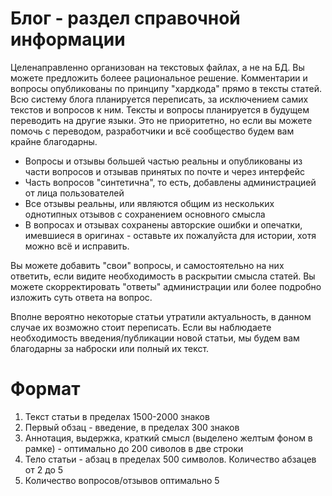 # Блог - раздел справочной информации
Целенаправленно организован на текстовых файлах, а не на БД. Вы можете предложить болеее рациональное решение.
Комментарии и вопросы опубликованы по принципу "хардкода" прямо в тексты статей. Всю систему блога планируется переписать, 
за исключением самих текстов и вопросов к ним. Тексты и вопросы планируется в будущем переводить на другие языки.
Это не приоритетно, но если вы можете помочь с переводом, разработчики и всё сообщество будем вам крайне благодарны.

- Вопросы и отзывы большей частью реальны и опубликованы из части вопросов и отзывав принятых по почте и через интерфейс
- Часть вопросов "синтетична", то есть, добавлены администрацией от лица пользователей
- Все отзывы реальны, или являются общим из нескольких однотипных отзывов с сохранением основного смысла
- В вопросах и отзывах сохранены авторские ошибки и опечатки, имевшиеся в оригинах - оставьте их пожалуйста для истории, хотя можно всё и исправить.

Вы можете добавить "свои" вопросы, и самостоятельно на них ответить, если видите необходимость в раскрытии смысла статей. 
Вы можете скорректировать "ответы" администрации или более подробно изложить суть ответа на вопрос.

Вполне вероятно некоторые статьи утратили актуальность, в данном случае их возможно стоит переписать. 
Если вы наблюдаете необходимость введения/публикации новой статьи, мы будем вам благодарны за наброски или полный их текст.

# Формат
1. Текст статьи в пределах 1500-2000 знаков
2. Первый обзац - введение, в пределах 300 знаков
3. Аннотация, выдержка, краткий смысл (выделено желтым фоном в рамке) - оптимально до 200 сиволов в две строки
4. Тело статьи - абзац в пределах 500 символов. Количество абзацев от 2 до 5
5. Количество вопросов/отзывов оптимально 5


